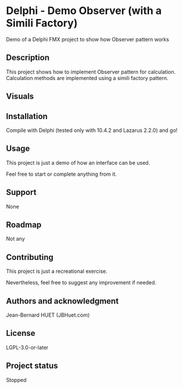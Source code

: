 # Delphi - Demo Observer (with a Simili Factory)

Demo of a Delphi FMX project to show how Observer pattern works

## Description
This project shows how to implement Observer pattern for calculation.
Calculation methods are implemented using a simili factory pattern.

## Visuals


## Installation
Compile with Delphi (tested only with 10.4.2 and Lazarus 2.2.0) and go!

## Usage
This project is just a demo of how an interface can be used.

Feel free to start or complete anything from it.

## Support
None

## Roadmap
Not any

## Contributing
This project is just a recreational exercise.

Nevertheless, feel free to suggest any improvement if needed.

## Authors and acknowledgment
Jean-Bernard HUET (JBHuet.com)

## License
LGPL-3.0-or-later

## Project status
Stopped
